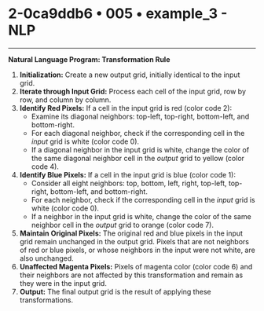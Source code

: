 # 2-0ca9ddb6 • 005 • example_3 - NLP

---
**Natural Language Program: Transformation Rule**

1. **Initialization:** Create a new output grid, initially identical to the input grid.
2. **Iterate through Input Grid:** Process each cell of the input grid, row by row, and column by column.
3. **Identify Red Pixels:** If a cell in the input grid is red (color code 2):
    - Examine its diagonal neighbors: top-left, top-right, bottom-left, and bottom-right.
    - For each diagonal neighbor, check if the corresponding cell in the *input* grid is white (color code 0).
    - If a diagonal neighbor in the input grid is white, change the color of the same diagonal neighbor cell in the *output* grid to yellow (color code 4).
4. **Identify Blue Pixels:** If a cell in the input grid is blue (color code 1):
    - Consider all eight neighbors: top, bottom, left, right, top-left, top-right, bottom-left, and bottom-right.
    - For each neighbor, check if the corresponding cell in the *input* grid is white (color code 0).
    - If a neighbor in the input grid is white, change the color of the same neighbor cell in the *output* grid to orange (color code 7).
5. **Maintain Original Pixels:** The original red and blue pixels in the input grid remain unchanged in the output grid. Pixels that are not neighbors of red or blue pixels, or whose neighbors in the input were not white, are also unchanged.
6. **Unaffected Magenta Pixels:** Pixels of magenta color (color code 6) and their neighbors are not affected by this transformation and remain as they were in the input grid.
7. **Output:** The final output grid is the result of applying these transformations.
